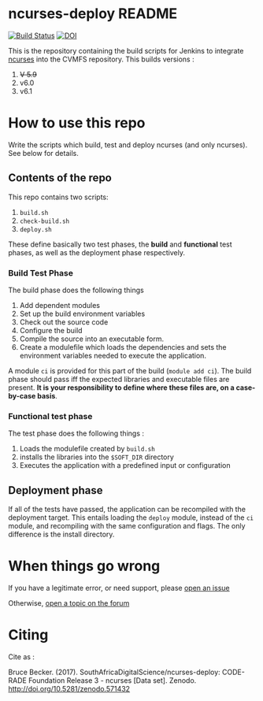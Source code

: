 # ncurses-deploy README

[![Build Status](https://ci.sagrid.ac.za/buildStatus/icon?job=ncurses-deploy)](https://ci.sagrid.ac.za/job/ncurses-deploy) [![DOI](https://zenodo.org/badge/40120092.svg)](https://zenodo.org/badge/latestdoi/40120092)

This is the repository containing the build scripts for Jenkins to integrate [ncurses](https://www.gnu.org/software/ncurses/) into the CVMFS repository. This builds versions :

  1. ~~V 5.9~~
  1. v6.0
  1. v6.1


# How to use this repo

Write the scripts which build, test and deploy ncurses (and only ncurses). See below for details.

## Contents of the repo

This repo contains two scripts:

  1. `build.sh`
  2. `check-build.sh`
  3. `deploy.sh`

These define basically two test phases, the **build** and **functional** test phases, as well as the deployment phase respectively.

### Build Test Phase

The build phase does the following things

  1. Add dependent modules
  1. Set up the build environment variables
  2. Check out the source code
  3. Configure the build
  4. Compile the source into an executable form.
  5. Create a modulefile which loads the dependencies and sets the environment variables needed to execute the application.

A module `ci` is provided for this part of the build (`module add ci`). The build phase should pass iff the expected libraries and executable files are present. **It is your responsibility to define where these files are, on a case-by-case basis**.

### Functional test phase

The test phase does the following things :

  1. Loads the modulefile created by `build.sh`
  1. installs the libraries into the `$SOFT_DIR` directory
  2. Executes the application with a predefined input or configuration

## Deployment phase

If all of the tests have passed, the application can be recompiled with the deployment target. This entails loading the `deploy` module, instead of the `ci` module, and recompiling with the same configuration and flags. The only difference is  the install directory.

# When things go wrong

If you have a legitimate error, or need support, please [open an issue](../../issues)

Otherwise, [open a topic on the forum](https://discourse.sci-gaia.eu)

# Citing

Cite as :

Bruce Becker. (2017). SouthAfricaDigitalScience/ncurses-deploy: CODE-RADE Foundation Release 3 - ncurses [Data set]. Zenodo. http://doi.org/10.5281/zenodo.571432
